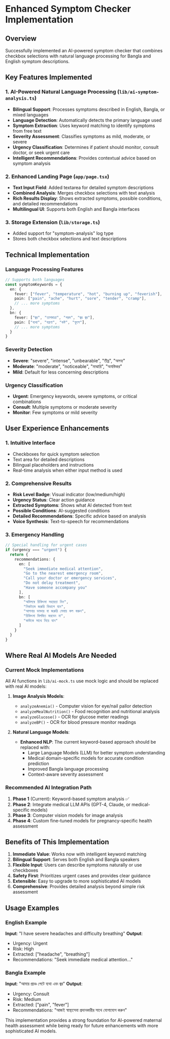 # Enhanced Symptom Checker Implementation

## Overview
Successfully implemented an AI-powered symptom checker that combines checkbox selections with natural language processing for Bangla and English symptom descriptions.

## Key Features Implemented

### 1. AI-Powered Natural Language Processing (`lib/ai-symptom-analysis.ts`)
- **Bilingual Support**: Processes symptoms described in English, Bangla, or mixed languages
- **Language Detection**: Automatically detects the primary language used
- **Symptom Extraction**: Uses keyword matching to identify symptoms from free text
- **Severity Assessment**: Classifies symptoms as mild, moderate, or severe
- **Urgency Classification**: Determines if patient should monitor, consult doctor, or seek urgent care
- **Intelligent Recommendations**: Provides contextual advice based on symptom analysis

### 2. Enhanced Landing Page (`app/page.tsx`)
- **Text Input Field**: Added textarea for detailed symptom descriptions
- **Combined Analysis**: Merges checkbox selections with text analysis
- **Rich Results Display**: Shows extracted symptoms, possible conditions, and detailed recommendations
- **Multilingual UI**: Supports both English and Bangla interfaces

### 3. Storage Extension (`lib/storage.ts`)
- Added support for "symptom-analysis" log type
- Stores both checkbox selections and text descriptions

## Technical Implementation

### Language Processing Features
```typescript
// Supports both languages
const symptomKeywords = {
  en: {
    fever: ["fever", "temperature", "hot", "burning up", "feverish"],
    pain: ["pain", "ache", "hurt", "sore", "tender", "cramp"],
    // ... more symptoms
  },
  bn: {
    fever: ["জ্বর", "তাপমাত্রা", "গরম", "জ্বর জ্বর"],
    pain: ["ব্যথা", "যন্ত্রণা", "কষ্ট", "ফুলে"],
    // ... more symptoms
  }
}
```

### Severity Detection
- **Severe**: "severe", "intense", "unbearable", "তীব্র", "অসহ্য"
- **Moderate**: "moderate", "noticeable", "মাঝারি", "অস্বস্তিকর"
- **Mild**: Default for less concerning descriptions

### Urgency Classification
- **Urgent**: Emergency keywords, severe symptoms, or critical combinations
- **Consult**: Multiple symptoms or moderate severity
- **Monitor**: Few symptoms or mild severity

## User Experience Enhancements

### 1. Intuitive Interface
- Checkboxes for quick symptom selection
- Text area for detailed descriptions
- Bilingual placeholders and instructions
- Real-time analysis when either input method is used

### 2. Comprehensive Results
- **Risk Level Badge**: Visual indicator (low/medium/high)
- **Urgency Status**: Clear action guidance
- **Extracted Symptoms**: Shows what AI detected from text
- **Possible Conditions**: AI-suggested conditions
- **Detailed Recommendations**: Specific advice based on analysis
- **Voice Synthesis**: Text-to-speech for recommendations

### 3. Emergency Handling
```typescript
// Special handling for urgent cases
if (urgency === "urgent") {
  return {
    recommendations: {
      en: [
        "Seek immediate medical attention",
        "Go to the nearest emergency room",
        "Call your doctor or emergency services",
        "Do not delay treatment",
        "Have someone accompany you"
      ],
      bn: [
        "অবিলম্বে চিকিৎসা সহায়তা নিন",
        "নিকটতম জরুরি বিভাগে যান",
        "আপনার ডাক্তার বা জরুরি সেবায় কল করুন",
        "চিকিৎসা বিলম্বিত করবেন না",
        "কাউকে সাথে নিয়ে যান"
      ]
    }
  }
}
```

## Where Real AI Models Are Needed

### Current Mock Implementations
All AI functions in `lib/ai-mock.ts` use mock logic and should be replaced with real AI models:

1. **Image Analysis Models**:
   - `analyzeAnemia()` - Computer vision for eye/nail pallor detection
   - `analyzeMealNutrition()` - Food recognition and nutritional analysis
   - `analyzeGlucose()` - OCR for glucose meter readings
   - `analyzeBP()` - OCR for blood pressure monitor readings

2. **Natural Language Models**:
   - **Enhanced NLP**: The current keyword-based approach should be replaced with:
     - Large Language Models (LLM) for better symptom understanding
     - Medical domain-specific models for accurate condition prediction
     - Improved Bangla language processing
     - Context-aware severity assessment

### Recommended AI Integration Path

1. **Phase 1** (Current): Keyword-based symptom analysis ✅
2. **Phase 2**: Integrate medical LLM APIs (GPT-4, Claude, or medical-specific models)
3. **Phase 3**: Computer vision models for image analysis
4. **Phase 4**: Custom fine-tuned models for pregnancy-specific health assessment

## Benefits of This Implementation

1. **Immediate Value**: Works now with intelligent keyword matching
2. **Bilingual Support**: Serves both English and Bangla speakers
3. **Flexible Input**: Users can describe symptoms naturally or use checkboxes
4. **Safety First**: Prioritizes urgent cases and provides clear guidance
5. **Extensible**: Easy to upgrade to more sophisticated AI models
6. **Comprehensive**: Provides detailed analysis beyond simple risk assessment

## Usage Examples

### English Example
**Input**: "I have severe headaches and difficulty breathing"
**Output**: 
- Urgency: Urgent
- Risk: High
- Extracted: ["headache", "breathing"]
- Recommendations: "Seek immediate medical attention..."

### Bangla Example  
**Input**: "আমার প্রচণ্ড পেটে ব্যথা এবং জ্বর"
**Output**:
- Urgency: Consult  
- Risk: Medium
- Extracted: ["pain", "fever"]
- Recommendations: "আজই স্বাস্থ্যসেবা প্রদানকারীর সাথে যোগাযোগ করুন"

This implementation provides a strong foundation for AI-powered maternal health assessment while being ready for future enhancements with more sophisticated AI models.